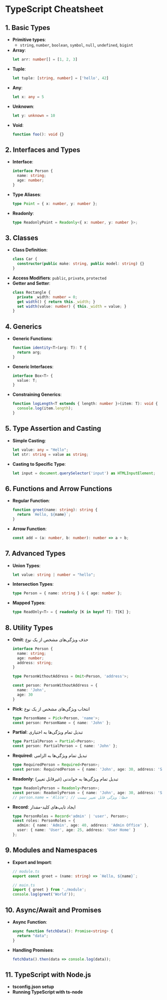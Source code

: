 # TypeScript Cheatsheet

## 1. Basic Types
- **Primitive types**:
  - `string`, `number`, `boolean`, `symbol`, `null`, `undefined`, `bigint`
- **Array**:
  ```typescript
  let arr: number[] = [1, 2, 3]
  ```
- **Tuple**:
  ```typescript
  let tuple: [string, number] = ['hello', 42]
  ```
- **Any**:
  ```typescript
  let x: any = 5
  ```
- **Unknown**:
  ```typescript
  let y: unknown = 10
  ```
- **Void**:
  ```typescript
  function foo(): void {}
  ```

## 2. Interfaces and Types
- **Interface**:
  ```typescript
  interface Person {
    name: string;
    age: number;
  }
  ```
- **Type Aliases**:
  ```typescript
  type Point = { x: number, y: number };
  ```
- **Readonly**:
  ```typescript
  type ReadonlyPoint = Readonly<{ x: number, y: number }>;
  ```

## 3. Classes
- **Class Definition**:
  ```typescript
  class Car {
    constructor(public make: string, public model: string) {}
  }
  ```
- **Access Modifiers**: `public`, `private`, `protected`
- **Getter and Setter**:
  ```typescript
  class Rectangle {
    private _width: number = 0;
    get width() { return this._width; }
    set width(value: number) { this._width = value; }
  }
  ```

## 4. Generics
- **Generic Functions**:
  ```typescript
  function identity<T>(arg: T): T {
    return arg;
  }
  ```
- **Generic Interfaces**:
  ```typescript
  interface Box<T> {
    value: T;
  }
  ```
- **Constraining Generics**:
  ```typescript
  function logLength<T extends { length: number }>(item: T): void {
    console.log(item.length);
  }
  ```

## 5. Type Assertion and Casting
- **Simple Casting**:
  ```typescript
  let value: any = "Hello";
  let str: string = value as string;
  ```
- **Casting to Specific Type**:
  ```typescript
  let input = document.querySelector('input') as HTMLInputElement;
  ```

## 6. Functions and Arrow Functions
- **Regular Function**:
  ```typescript
  function greet(name: string): string {
    return `Hello, ${name}`;
  }
  ```
- **Arrow Function**:
  ```typescript
  const add = (a: number, b: number): number => a + b;
  ```

## 7. Advanced Types
- **Union Types**:
  ```typescript
  let value: string | number = "hello";
  ```
- **Intersection Types**:
  ```typescript
  type Person = { name: string } & { age: number };
  ```
- **Mapped Types**:
  ```typescript
  type ReadOnly<T> = { readonly [K in keyof T]: T[K] };
  ```

## 8. Utility Types

- **Omit**: حذف ویژگی‌های مشخص از یک نوع
  ```typescript
  interface Person {
    name: string;
    age: number;
    address: string;
  }

  type PersonWithoutAddress = Omit<Person, 'address'>;

  const person: PersonWithoutAddress = {
    name: 'John',
    age: 30
  }
  ```

- **Pick**: انتخاب ویژگی‌های مشخص از یک نوع
  ```typescript
  type PersonName = Pick<Person, 'name'>;
  const person: PersonName = { name: 'John' };
  ```

- **Partial**: تبدیل تمام ویژگی‌ها به اختیاری
  ```typescript
  type PartialPerson = Partial<Person>;
  const person: PartialPerson = { name: 'John' };
  ```

- **Required**: تبدیل تمام ویژگی‌ها به الزامی
  ```typescript
  type RequiredPerson = Required<Person>;
  const person: RequiredPerson = { name: 'John', age: 30, address: 'Somewhere' };
  ```

- **Readonly**: تبدیل تمام ویژگی‌ها به خواندنی (غیرقابل تغییر)
  ```typescript
  type ReadonlyPerson = Readonly<Person>;
  const person: ReadonlyPerson = { name: 'John', age: 30, address: 'Somewhere' };
  // person.name = 'Alice'; // خطا: ویژگی قابل تغییر نیست
  ```

- **Record**: ایجاد تایپ‌های کلید-مقدار
  ```typescript
  type PersonRoles = Record<'admin' | 'user', Person>;
  const roles: PersonRoles = {
    admin: { name: 'Admin', age: 40, address: 'Admin Office' },
    user: { name: 'User', age: 25, address: 'User Home' }
  };
  ```

## 9. Modules and Namespaces
- **Export and Import**:
  ```typescript
  // module.ts
  export const greet = (name: string) => `Hello, ${name}`;
  
  // main.ts
  import { greet } from './module';
  console.log(greet('World'));
  ```

## 10. Async/Await and Promises
- **Async Function**:
  ```typescript
  async function fetchData(): Promise<string> {
    return "data";
  }
  ```
- **Handling Promises**:
  ```typescript
  fetchData().then(data => console.log(data));
  ```

## 11. TypeScript with Node.js
- **tsconfig.json setup**
- **Running TypeScript with ts-node**